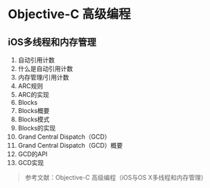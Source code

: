 # Objective-C 高级编程
## iOS多线程和内存管理
1. 自动引用计数
  1. 什么是自动引用计数
  2. 内存管理/引用计数
  3. ARC规则
  4. ARC的实现
2. Blocks
  1. Blocks概要
  2. Blocks模式
  3. Blocks的实现
3. Grand Central Dispatch（GCD）
  1. Grand Central Dispatch（GCD）概要
  2. GCD的API
  3. GCD实现

> 参考文献：Objective-C 高级编程（iOS与OS X多线程和内存管理）
